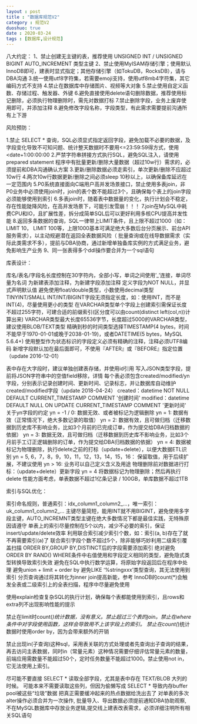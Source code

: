 ```yaml
---
layout : post
title : "数据库规范V2"
category : 规范V2
duoshuo: true
date : 2020-03-24
tags : [数据库,设计规范]
---
```

八大约定：
1、禁止创建无主键的表，推荐使用 UNSIGNED INT / UNSIGNED BIGINT AUTO_INCREMENT 类型主键
2、禁止使用MyISAM存储引擎；使用默认InnoDB即可，建表时显式指定；其他存储引擎（如TokuDB，RocksDB），请与DBA沟通
3.统一使用utf8字符集，若需要emoji支持，使用utf8mb4字符集，其它编码方式不支持
4.禁止在数据库中存储图片、视频等大对象
5.禁止使用自定义函数、存储过程、触发器、外键
6.避免直接使用delete语句删除数据，推荐使用标记删除，必须执行物理删除时，需先对数据打标
7.禁止删除字段，业务上废弃使用即可，并添加注释
8.避免修改字段名称，字段类型，有此需求需要提前沟通所有上下游

风险预防：

1.禁止 SELECT * 查询，SQL必须显式指定返回字段，避免加载不必要的数据，及字段变化导致不可知问题、统计整天数据时不要用<=23:59:59得方式，使用<date+1:00:00:00
2.严禁字符串拼接方式执行SQL，避免SQL注入，请使用prepared statement
程序中有批量更新/删除大量数据（超过10w行）需求的，必须提前和DBA沟通确认方案
3.更新/删除数据必须走索引，单次更新/删除不应超过10w行
4.两次10w行数据更新/删除之间必须sleep 10秒以上，以确保备库延迟在一定范围内
5.P0系统直接面向C端用户高并发场景接口，禁止使用多表join，非P0业务中必须使用join时，join的表个数不能超过3个，且确保每个表上的join字段必须能够使用到索引
6.多表join时，随着表中数据量的变化，执行计划会不稳定，存在性能陡降风险，在高并发场景下，可能引发雪崩！！！
7.join在MySQL中耗费CPU和IO，且扩展性差，拆分成简单SQL后可以更好利用多核CPU提高并发性能
8.返回多条数据的查询，SQL一律带上LIMIT条件，且上限不超过1000（如：LIMIT 10， LIMIT 100等，上限1000基本可满足绝大多数后台分页展示、前台API服务需求），以主动规避潜在返回全表数据风险（
批量查询或在线导数据需求（实际此类需求不多），提前与DBA协商，通过新增单独备库实例的方式满足业务，避免影响生产业务
9、同一张表得多个ddl操作要合并为一个sql语句

库表设计：

库名/表名/字段名长度控制在30字符内，全部小写，单词之间使用’_’连接，单词尽量为名词
为新建表添加注释，为新建字段添加注释
定义字段为NOT NULL，并显式声明默认值
避免使用float/double类型，小数使用decimal类型
TINYINT/SMALL INT/INT/BIGINT字段无须指定长度，如：使用INT，而不是INT(4)，尽量使用更小的类型
在VARCHAR类型单个字段上创建索引需保证长度不超过255字符，可建合适的前缀索引(区分度可以由count(distinct left(col,n))计算出来) 
VARCHAR类型最大长度65536字节，长度超过5000的VARCHAR类型，建议使用BLOB/TEXT类型
精确到秒的时间类型选择TIMESTAMP(4 bytes，时间不能早于1970-01-01或晚于2038-01-19)，或者DATETIME(5 bytes，MySQL 5.6.4+)  使用整型作为状态标识的字段定义必须有精确的注释，注释必须UTF8编码
新增字段默认加在最后面即可，不使用『AFTER』或『BEFORE』指定位置（update 2016-12-01）

表中存在大字段时，建议单独创建表存储，并使用id引用
写入JSON类型字段，提前将JSON字符串中的空值field移除，详情
每个表必须包含created/modified/yn字段，分别表示记录创建时间、更新时间、记录标志，并让数据库自动维护created/modified字段（update 2018-04-24）
created：datetime NOT NULL DEFAULT CURRENT_TIMESTAMP COMMENT '创建时间'
modified：datetime DEFAULT NULL ON UPDATE CURRENT_TIMESTAMP COMMENT '更新时间'
关于yn字段的约定
yn = -1 / 0: 数据无效、或者被标记为逻辑删除
yn = 1: 数据有效（正常情况下，绝大多数记录的取值）
yn = 2: 数据有效，且可做归档（迁移数据到历史库不影响业务，比如3个月前的已完成订单，作为提交给DBA归档数据的依据）
yn = 3: 数据无效，且可做归档（迁移数据到历史库不影响业务，比如3个月前手工订正逻辑删除的订单，作为提交给DBA归档数据的依据）
yn = 4: 数据被标记为物理删除，执行delete之前的打标（update+delete），以便大数据ETL识别
yn = 5,  6，7，8，9，10，11，12，13，14，15，16： 保留取值，用于后续扩展，不建议使用
yn > 16: 业务可以自己定义含义及用途
物理删除前对数据进行打标：（update+delete）更新字段 yn = 4 将数据标记为物理删除；然后再执行delete
性能方面考虑，单表数据不超过1亿条记录 / 100GB，单库数据不超过1TB


索引与SQL优化：

索引命名规则，普通索引：idx_column1_column2_…，唯一索引：uk_column1_column2_…
主键尽量简短，能用INT就不用BIGINT，避免使用多字段主键，AUTO_INCREMNT类型主键在绝大多数情况下都是最佳实践，无特殊原因请遵守
单表上的索引尽量控制在5个以内，减少不必要的索引，保证insert/update/delete效率
利用联合索引减少索引个数，如：索引(a, b)存在了就不再需要索引(a)了 
联合索引字段个数不超过5个，除非能够巧妙利用二级索引覆盖扫描
ORDER BY,GROUP BY,DISTINCT后的字段需要添加索引
绝对避免ORDER BY RAND()
WHERE条件中右值使用和字段定义相同的类型，避免隐式类型转换导致索引失效
避免在SQL中执行数学运算，将原始字段返回后在程序中处理
避免union + limit + order by
避免LIKE ‘%stringxxx’类型查询，其无法使用到索引
分页查询通过将其转化为inner join提高新能，参考
InnoDB的count(*)会触发全表或二级索引上的全表扫描，程序中尽量避免使用



使用explain检查复杂SQL的执行计划，确保每个表都能使用到索引，且rows和extra列不出现影响性能的提示

禁止在limit时count(*)统计数据，没有意义。禁止超过三个表的join。禁止在where条件中对字段使用函数，这样会导致用不上该字段上的索引。
禁止在count(*)统计数据时使用order by，因为会带来额外的开销

禁止出现in(子查询)这种sql，采用表关联的方式处理或者先查询出子查询的结果，再去访问主表数据，同时in（常量元素）这种情况需要仔细评估常量元素的数量，前端应用需数量不能超过50个，定时任务数量不能超过1000。禁止使用not in，它无法使用上索引。

尽可能不要直接 SELECT * 读取全部字段，尤其是表中存在 TEXT/BLOB 大列的时候。
可能本来不需要读取这些列，但因为偷懒写成 SELECT * 导致内存buffer pool被这些“垃圾”数据
把真正需要缓冲起来的热点数据给洗出去了
对单表的多次alter操作必须合并为⼀次操作,
批量导⼊、导出数据必须提前通知DBA协助观察,不在MySQL数据库中存放业务逻辑,提交线上建表改表需求，必须详细注明所有相关SQL语句
